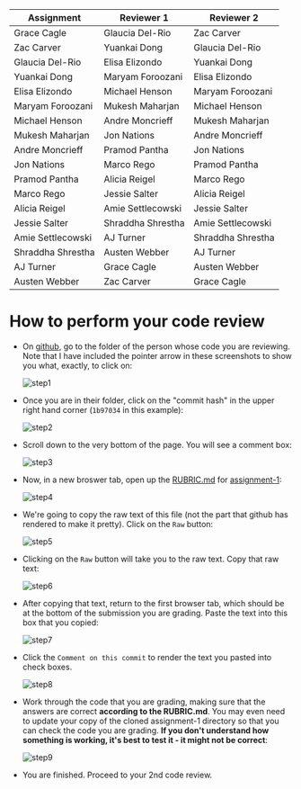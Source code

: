 Assignment|Reviewer 1|Reviewer 2
----------|----------|----------
Grace Cagle|Glaucia Del-Rio|Zac Carver
Zac Carver|Yuankai Dong|Glaucia Del-Rio
Glaucia Del-Rio|Elisa Elizondo|Yuankai Dong
Yuankai Dong|Maryam Foroozani|Elisa Elizondo
Elisa Elizondo|Michael Henson|Maryam Foroozani
Maryam Foroozani|Mukesh Maharjan|Michael Henson
Michael Henson|Andre Moncrieff|Mukesh Maharjan
Mukesh Maharjan|Jon Nations|Andre Moncrieff
Andre Moncrieff|Pramod Pantha|Jon Nations
Jon Nations|Marco Rego|Pramod Pantha
Pramod Pantha|Alicia Reigel|Marco Rego
Marco Rego|Jessie Salter|Alicia Reigel
Alicia Reigel|Amie Settlecowski|Jessie Salter
Jessie Salter|Shraddha Shrestha|Amie Settlecowski
Amie Settlecowski|AJ Turner|Shraddha Shrestha
Shraddha Shrestha|Austen Webber|AJ Turner
AJ Turner|Grace Cagle|Austen Webber
Austen Webber|Zac Carver|Grace Cagle

# How to perform your code review

* On [github](https://github.com), go to the folder of the person whose code you are reviewing.  Note that I have included the pointer arrow in these screenshots to show you what, exactly, to click on:

    ![step1](https://github.com/biolprogramming/assignment-1/blob/master/images/step1.png)

* Once you are in their folder, click on the "commit hash" in the upper right hand corner (`1b97034` in this example):

    ![step2](https://github.com/biolprogramming/assignment-1/blob/master/images/step2.png)

* Scroll down to the very bottom of the page.  You will see a comment box:

    ![step3](https://github.com/biolprogramming/assignment-1/blob/master/images/step3.png)

* Now, in a new broswer tab, open up the [RUBRIC.md](https://github.com/biolprogramming/assignment-1/blob/master/RUBRIC.md) for [assignment-1](https://github.com/biolprogramming/assignment-1):

    ![step4](https://github.com/biolprogramming/assignment-1/blob/master/images/step4.png)

* We're going to copy the raw text of this file (not the part that github has rendered to make it pretty).  Click on the `Raw` button:

    ![step5](https://github.com/biolprogramming/assignment-1/blob/master/images/step5.png)

* Clicking on the `Raw` button will take you to the raw text.  Copy that raw text:

    ![step6](https://github.com/biolprogramming/assignment-1/blob/master/images/step6.png)

* After copying that text, return to the first browser tab, which should be at the bottom of the submission you are grading. Paste the text into this box that you copied:

    ![step7](https://github.com/biolprogramming/assignment-1/blob/master/images/step7.png)

* Click the `Comment on this commit` to render the text you pasted into check boxes.

    ![step8](https://github.com/biolprogramming/assignment-1/blob/master/images/step8.png)

* Work through the code that you are grading, making sure that the answers are correct **according to the RUBRIC.md**.  You may even need to update your copy of the cloned assignment-1 directory so that you can check the code you are grading.  **If you don't understand how something is working, it's best to test it - it might not be correct**:

    ![step9](https://github.com/biolprogramming/assignment-1/blob/master/images/step9.png)

* You are finished.  Proceed to your 2nd code review.
